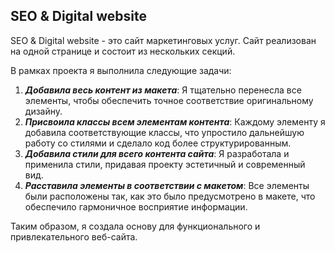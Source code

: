 ## SEO & Digital website

SEO & Digital website - это сайт маркетинговых услуг. Сайт реализован на одной странице и состоит из нескольких секций.

В рамках проекта я выполнила следующие задачи:
1. **_Добавила весь контент из макета_**: Я тщательно перенесла все элементы, чтобы обеспечить точное соответствие оригинальному дизайну.  
2. **_Присвоила классы всем элементам контента_**: Каждому элементу я добавила соответствующие классы, что упростило дальнейшую работу со стилями и сделало код более структурированным.  
3. **_Добавила стили для всего контента сайта_**: Я разработала и применила стили, придавая проекту эстетичный и современный вид.  
4. **_Расставила элементы в соответствии с макетом_**: Все элементы были расположены так, как это было предусмотрено в макете, что обеспечило гармоничное восприятие информации.  
  
Таким образом, я создала основу для функционального и привлекательного веб-сайта.